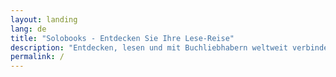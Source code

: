 ```yaml
---
layout: landing
lang: de
title: "Solobooks - Entdecken Sie Ihre Lese-Reise"
description: "Entdecken, lesen und mit Buchliebhabern weltweit verbinden."
permalink: /
---
```

